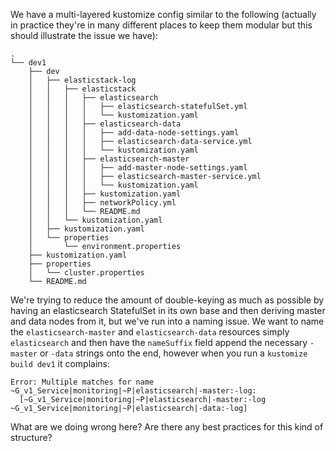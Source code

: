 We have a multi-layered kustomize config similar to the following (actually in practice they're in many different places to keep them modular but this should illustrate the issue we have):

```
.
└── dev1
    ├── dev
    │   ├── elasticstack-log
    │   │   ├── elasticstack
    │   │   │   ├── elasticsearch
    │   │   │   │   ├── elasticsearch-statefulSet.yml
    │   │   │   │   └── kustomization.yaml
    │   │   │   ├── elasticsearch-data
    │   │   │   │   ├── add-data-node-settings.yaml
    │   │   │   │   ├── elasticsearch-data-service.yml
    │   │   │   │   └── kustomization.yaml
    │   │   │   ├── elasticsearch-master
    │   │   │   │   ├── add-master-node-settings.yaml
    │   │   │   │   ├── elasticsearch-master-service.yml
    │   │   │   │   └── kustomization.yaml
    │   │   │   ├── kustomization.yaml
    │   │   │   ├── networkPolicy.yml
    │   │   │   └── README.md
    │   │   └── kustomization.yaml
    │   ├── kustomization.yaml
    │   └── properties
    │       └── environment.properties
    ├── kustomization.yaml
    ├── properties
    │   └── cluster.properties
    └── README.md
```

We're trying to reduce the amount of double-keying as much as possible by having an elasticsearch StatefulSet in its own base and then deriving master and data nodes from it, but we've run into a naming issue. We want to name the `elasticsearch-master` and `elasticsearch-data` resources simply `elasticsearch` and then have the `nameSuffix` field append the necessary `-master` or `-data` strings onto the end, however when you run a `kustomize build dev1` it complains:

```
Error: Multiple matches for name ~G_v1_Service|monitoring|~P|elasticsearch|-master:-log:
  [~G_v1_Service|monitoring|~P|elasticsearch|-master:-log ~G_v1_Service|monitoring|~P|elasticsearch|-data:-log]
```

What are we doing wrong here? Are there any best practices for this kind of structure?
